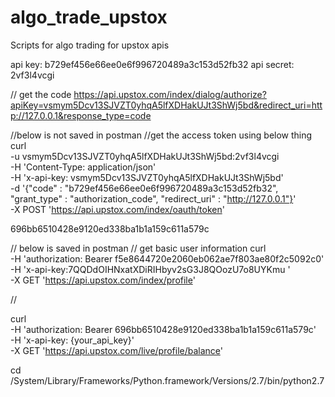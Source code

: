 # algo_trade_upstox
Scripts for algo trading for upstox apis


api key: b729ef456e66ee0e6f996720489a3c153d52fb32
api secret:   2vf3l4vcgi

// get the code
https://api.upstox.com/index/dialog/authorize?apiKey=vsmym5Dcv13SJVZT0yhqA5lfXDHakUJt3ShWj5bd&redirect_uri=http://127.0.0.1&response_type=code



//below is not saved in postman
//get the access token using below thing
curl \
-u vsmym5Dcv13SJVZT0yhqA5lfXDHakUJt3ShWj5bd:2vf3l4vcgi \
-H 'Content-Type: application/json' \
-H 'x-api-key: vsmym5Dcv13SJVZT0yhqA5lfXDHakUJt3ShWj5bd' \
-d '{"code" : "b729ef456e66ee0e6f996720489a3c153d52fb32", "grant_type" : "authorization_code", "redirect_uri" : "http://127.0.0.1"}' \
-X POST 'https://api.upstox.com/index/oauth/token'

696bb6510428e9120ed338ba1b1a159c611a579c


// below is saved in postman
// get basic user information
curl \
-H 'authorization: Bearer f5e8644720e2060eb062ae7f803ae80f2c5092c0' \
-H 'x-api-key:7QQDdOIHNxatXDiRIHbyv2sG3J8QOozU7o8UYKmu ' \
-X GET 'https://api.upstox.com/index/profile'


//


curl \
-H 'authorization: Bearer 696bb6510428e9120ed338ba1b1a159c611a579c' \
-H 'x-api-key: {your_api_key}' \
-X GET 'https://api.upstox.com/live/profile/balance'

cd /System/Library/Frameworks/Python.framework/Versions/2.7/bin/python2.7